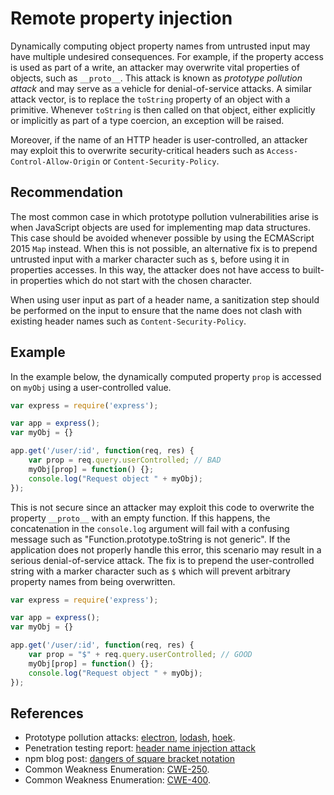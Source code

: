# Remote property injection
Dynamically computing object property names from untrusted input may have multiple undesired consequences. For example, if the property access is used as part of a write, an attacker may overwrite vital properties of objects, such as `__proto__`. This attack is known as *prototype pollution attack* and may serve as a vehicle for denial-of-service attacks. A similar attack vector, is to replace the `toString` property of an object with a primitive. Whenever `toString` is then called on that object, either explicitly or implicitly as part of a type coercion, an exception will be raised.

Moreover, if the name of an HTTP header is user-controlled, an attacker may exploit this to overwrite security-critical headers such as `Access-Control-Allow-Origin` or `Content-Security-Policy`.


## Recommendation
The most common case in which prototype pollution vulnerabilities arise is when JavaScript objects are used for implementing map data structures. This case should be avoided whenever possible by using the ECMAScript 2015 `Map` instead. When this is not possible, an alternative fix is to prepend untrusted input with a marker character such as `$`, before using it in properties accesses. In this way, the attacker does not have access to built-in properties which do not start with the chosen character.

When using user input as part of a header name, a sanitization step should be performed on the input to ensure that the name does not clash with existing header names such as `Content-Security-Policy`.


## Example
In the example below, the dynamically computed property `prop` is accessed on `myObj` using a user-controlled value.


```javascript
var express = require('express');

var app = express();
var myObj = {}

app.get('/user/:id', function(req, res) {
	var prop = req.query.userControlled; // BAD
	myObj[prop] = function() {};
	console.log("Request object " + myObj);
});
```
This is not secure since an attacker may exploit this code to overwrite the property `__proto__` with an empty function. If this happens, the concatenation in the `console.log` argument will fail with a confusing message such as "Function.prototype.toString is not generic". If the application does not properly handle this error, this scenario may result in a serious denial-of-service attack. The fix is to prepend the user-controlled string with a marker character such as `$` which will prevent arbitrary property names from being overwritten.


```javascript
var express = require('express');

var app = express();
var myObj = {}

app.get('/user/:id', function(req, res) {
	var prop = "$" + req.query.userControlled; // GOOD
	myObj[prop] = function() {};
	console.log("Request object " + myObj);
});
```

## References
* Prototype pollution attacks: [electron](https://github.com/electron/electron/pull/9287), [lodash](https://hackerone.com/reports/310443), [hoek](https://nodesecurity.io/advisories/566).
* Penetration testing report: [ header name injection attack](http://seclists.org/pen-test/2009/Mar/67)
* npm blog post: [ dangers of square bracket notation](https://blog.liftsecurity.io/2015/01/14/the-dangers-of-square-bracket-notation#lift-security)
* Common Weakness Enumeration: [CWE-250](https://cwe.mitre.org/data/definitions/250.html).
* Common Weakness Enumeration: [CWE-400](https://cwe.mitre.org/data/definitions/400.html).
